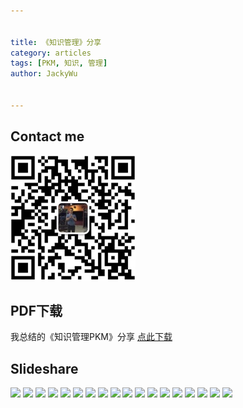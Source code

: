 ```yaml
---

   
title: 《知识管理》分享   
category: articles  
tags: [PKM, 知识, 管理]  
author: JackyWu  
  

---
```



## Contact me

![](/assets/images/weixin-pic-jackywu.jpg)

## PDF下载

我总结的《知识管理PKM》分享
[点此下载](/downloads/pkm_share/知识管理.pdf)

## Slideshare

![](/downloads/pkm_share/知识管理.001.jpeg)
![](/downloads/pkm_share/知识管理.002.jpeg)
![](/downloads/pkm_share/知识管理.003.jpeg)
![](/downloads/pkm_share/知识管理.004.jpeg)
![](/downloads/pkm_share/知识管理.005.jpeg)
![](/downloads/pkm_share/知识管理.006.jpeg)
![](/downloads/pkm_share/知识管理.007.jpeg)
![](/downloads/pkm_share/知识管理.008.jpeg)
![](/downloads/pkm_share/知识管理.009.jpeg)
![](/downloads/pkm_share/知识管理.010.jpeg)
![](/downloads/pkm_share/知识管理.011.jpeg)
![](/downloads/pkm_share/知识管理.012.jpeg)
![](/downloads/pkm_share/知识管理.013.jpeg)
![](/downloads/pkm_share/知识管理.014.jpeg)
![](/downloads/pkm_share/知识管理.015.jpeg)
![](/downloads/pkm_share/知识管理.016.jpeg)
![](/downloads/pkm_share/知识管理.017.jpeg)
![](/downloads/pkm_share/知识管理.018.jpeg)